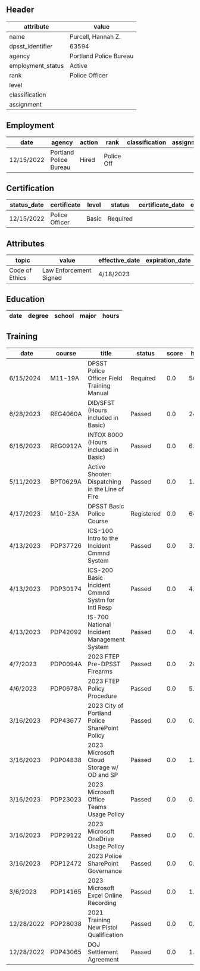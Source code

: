 ## Header
| attribute | value |
| --------- | ----- |
| name | Purcell, Hannah Z. |
| dpsst_identifier | 63594 |
| agency | Portland Police Bureau |
| employment_status | Active |
| rank | Police Officer |
| level |  |
| classification |  |
| assignment |  |
## Employment
| date | agency | action | rank | classification | assignment |
| ---- | ------ | ------ | ---- | -------------- | ---------- |
| 12/15/2022 | Portland Police Bureau | Hired | Police Off |  |  |
## Certification
| status_date | certificate | level | status | certificate_date | expiration_date | probation_date |
| ----------- | ----------- | ----- | ------ | ---------------- | --------------- | -------------- |
| 12/15/2022 | Police Officer | Basic | Required |  |  | 6/15/2024 |
## Attributes
| topic | value | effective_date | expiration_date |
| ----- | ----- | -------------- | --------------- |
| Code of Ethics | Law Enforcement Signed | 4/18/2023 |  |
## Education
| date | degree | school | major | hours |
| ---- | ------ | ------ | ----- | ----- |
## Training
| date | course | title | status | score | hours |
| ---- | ------ | ----- | ------ | ----- | ----- |
| 6/15/2024 | M11-19A | DPSST Police Officer Field Training Manual | Required | 0.0 | 50.00 |
| 6/28/2023 | REG4060A | DID/SFST (Hours included in Basic) | Passed | 0.0 | 24.00 |
| 6/16/2023 | REG0912A | INTOX 8000 (Hours included in Basic) | Passed | 0.0 | 6.00 |
| 5/11/2023 | BPT0629A | Active Shooter: Dispatching in the Line of Fire | Passed | 0.0 | 1.00 |
| 4/17/2023 | M10-23A | DPSST Basic Police Course | Registered | 0.0 | 640.00 |
| 4/13/2023 | PDP37726 | ICS-100 Intro to the Incident Cmmnd System | Passed | 0.0 | 3.00 |
| 4/13/2023 | PDP30174 | ICS-200 Basic Incident Cmmnd Systm for Intl Resp | Passed | 0.0 | 4.00 |
| 4/13/2023 | PDP42092 | IS-700 National Incident Management System | Passed | 0.0 | 4.00 |
| 4/7/2023 | PDP0094A | 2023 FTEP Pre-DPSST Firearms | Passed | 0.0 | 28.00 |
| 4/6/2023 | PDP0678A | 2023 FTEP Policy  Procedure | Passed | 0.0 | 5.00 |
| 3/16/2023 | PDP43677 | 2023 City of Portland Police SharePoint Policy | Passed | 0.0 | 0.50 |
| 3/16/2023 | PDP04838 | 2023 Microsoft Cloud Storage w/ OD and SP | Passed | 0.0 | 1.00 |
| 3/16/2023 | PDP23023 | 2023 Microsoft Office Teams Usage Policy | Passed | 0.0 | 0.25 |
| 3/16/2023 | PDP29122 | 2023 Microsoft OneDrive Usage Policy | Passed | 0.0 | 0.25 |
| 3/16/2023 | PDP12472 | 2023 Police SharePoint Governance | Passed | 0.0 | 0.25 |
| 3/6/2023 | PDP14165 | 2023 Microsoft Excel Online Recording | Passed | 0.0 | 1.00 |
| 12/28/2022 | PDP28038 | 2021 Training New Pistol Qualification | Passed | 0.0 | 0.25 |
| 12/28/2022 | PDP43065 | DOJ Settlement Agreement | Passed | 0.0 | 1.00 |
